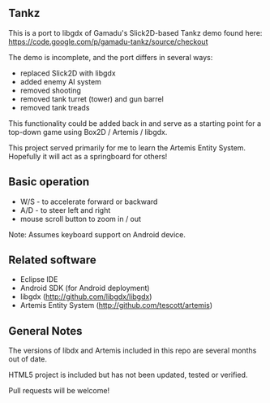 Tankz
-----

This is a port to libgdx of Gamadu's Slick2D-based Tankz demo found here: https://code.google.com/p/gamadu-tankz/source/checkout

The demo is incomplete, and the port differs in several ways:

* replaced Slick2D with libgdx
* added enemy AI system
* removed shooting
* removed tank turret (tower) and gun barrel
* removed tank treads

This functionality could be added back in and serve as a starting point for a top-down game using Box2D / Artemis / libgdx.

This project served primarily for me to learn the Artemis Entity System.  Hopefully it will act as a springboard for others!

Basic operation
---------------

* W/S - to accelerate forward or backward
* A/D - to steer left and right
* mouse scroll button to zoom in / out

Note: Assumes keyboard support on Android device.

Related software
----------------

* Eclipse IDE
* Android SDK (for Android deployment)
* libgdx (http://github.com/libgdx/libgdx)
* Artemis Entity System (http://github.com/tescott/artemis)

General Notes
-------------

The versions of libdx and Artemis included in this repo are several months out of date.

HTML5 project is included but has not been updated, tested or verified. 

Pull requests will be welcome!

